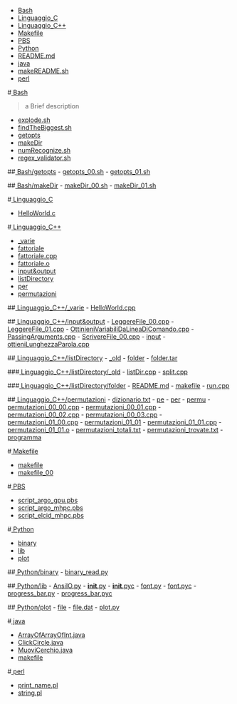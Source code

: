  - [Bash](/Bash)
 - [Linguaggio_C](/Linguaggio_C)
 - [Linguaggio_C++](/Linguaggio_C++)
 - [Makefile](/Makefile)
 - [PBS](/PBS)
 - [Python](/Python)
 - [README.md](/README.md)
 - [java](/java)
 - [makeREADME.sh](/makeREADME.sh)
 - [perl](/perl)




#[ Bash](./Bash)

 > a Brief description

 - [explode.sh](./Bash/explode.sh)
 - [findTheBiggest.sh](./Bash/findTheBiggest.sh)
 - [getopts](./Bash/getopts)
 - [makeDir](./Bash/makeDir)
 - [numRecognize.sh](./Bash/numRecognize.sh)
 - [regex_validator.sh](./Bash/regex_validator.sh)
	

##[ Bash/getopts](./Bash/getopts)
	 - [getopts_00.sh](./Bash/getopts/getopts_00.sh)
	 - [getopts_01.sh](./Bash/getopts/getopts_01.sh)
	

##[ Bash/makeDir](./Bash/makeDir)
	 - [makeDir_00.sh](./Bash/makeDir/makeDir_00.sh)
	 - [makeDir_01.sh](./Bash/makeDir/makeDir_01.sh)




#[ Linguaggio_C](./Linguaggio_C)
 - [HelloWorld.c](./Linguaggio_C/HelloWorld.c)




#[ Linguaggio_C++](./Linguaggio_C++)
 - [_varie](./Linguaggio_C++/_varie)
 - [fattoriale](./Linguaggio_C++/fattoriale)
 - [fattoriale.cpp](./Linguaggio_C++/fattoriale.cpp)
 - [fattoriale.o](./Linguaggio_C++/fattoriale.o)
 - [input&output](./Linguaggio_C++/input&output)
 - [listDirectory](./Linguaggio_C++/listDirectory)
 - [per](./Linguaggio_C++/per)
 - [permutazioni](./Linguaggio_C++/permutazioni)
	

##[ Linguaggio_C++/_varie](./Linguaggio_C++/_varie)
	 - [HelloWorld.cpp](./Linguaggio_C++/_varie/HelloWorld.cpp)
	

##[ Linguaggio_C++/input&output](./Linguaggio_C++/input&output)
	 - [LeggereFile_00.cpp](./Linguaggio_C++/input&output/LeggereFile_00.cpp)
	 - [LeggereFile_01.cpp](./Linguaggio_C++/input&output/LeggereFile_01.cpp)
	 - [OttinieniVariabiliDaLineaDiComando.cpp](./Linguaggio_C++/input&output/OttinieniVariabiliDaLineaDiComando.cpp)
	 - [PassingArguments.cpp](./Linguaggio_C++/input&output/PassingArguments.cpp)
	 - [ScrivereFile_00.cpp](./Linguaggio_C++/input&output/ScrivereFile_00.cpp)
	 - [input](./Linguaggio_C++/input&output/input)
	 - [ottieniLunghezzaParola.cpp](./Linguaggio_C++/input&output/ottieniLunghezzaParola.cpp)
	

##[ Linguaggio_C++/listDirectory](./Linguaggio_C++/listDirectory)
	 - [_old](./Linguaggio_C++/listDirectory/_old)
	 - [folder](./Linguaggio_C++/listDirectory/folder)
	 - [folder.tar](./Linguaggio_C++/listDirectory/folder.tar)
		

###[ Linguaggio_C++/listDirectory/_old](./Linguaggio_C++/listDirectory/_old)
		 - [listDir.cpp](./Linguaggio_C++/listDirectory/_old/listDir.cpp)
		 - [split.cpp](./Linguaggio_C++/listDirectory/_old/split.cpp)
		

###[ Linguaggio_C++/listDirectory/folder](./Linguaggio_C++/listDirectory/folder)
		 - [README.md](./Linguaggio_C++/listDirectory/folder/README.md)
		 - [makefile](./Linguaggio_C++/listDirectory/folder/makefile)
		 - [run.cpp](./Linguaggio_C++/listDirectory/folder/run.cpp)
	

##[ Linguaggio_C++/permutazioni](./Linguaggio_C++/permutazioni)
	 - [dizionario.txt](./Linguaggio_C++/permutazioni/dizionario.txt)
	 - [pe](./Linguaggio_C++/permutazioni/pe)
	 - [per](./Linguaggio_C++/permutazioni/per)
	 - [permu](./Linguaggio_C++/permutazioni/permu)
	 - [permutazioni_00_00.cpp](./Linguaggio_C++/permutazioni/permutazioni_00_00.cpp)
	 - [permutazioni_00_01.cpp](./Linguaggio_C++/permutazioni/permutazioni_00_01.cpp)
	 - [permutazioni_00_02.cpp](./Linguaggio_C++/permutazioni/permutazioni_00_02.cpp)
	 - [permutazioni_00_03.cpp](./Linguaggio_C++/permutazioni/permutazioni_00_03.cpp)
	 - [permutazioni_01_00.cpp](./Linguaggio_C++/permutazioni/permutazioni_01_00.cpp)
	 - [permutazioni_01_01](./Linguaggio_C++/permutazioni/permutazioni_01_01)
	 - [permutazioni_01_01.cpp](./Linguaggio_C++/permutazioni/permutazioni_01_01.cpp)
	 - [permutazioni_01_01.o](./Linguaggio_C++/permutazioni/permutazioni_01_01.o)
	 - [permutazioni_totali.txt](./Linguaggio_C++/permutazioni/permutazioni_totali.txt)
	 - [permutazioni_trovate.txt](./Linguaggio_C++/permutazioni/permutazioni_trovate.txt)
	 - [programma](./Linguaggio_C++/permutazioni/programma)




#[ Makefile](./Makefile)
 - [makefile](./Makefile/makefile)
 - [makefile_00](./Makefile/makefile_00)




#[ PBS](./PBS)
 - [script_argo_gpu.pbs](./PBS/script_argo_gpu.pbs)
 - [script_argo_mhpc.pbs](./PBS/script_argo_mhpc.pbs)
 - [script_elcid_mhpc.pbs](./PBS/script_elcid_mhpc.pbs)




#[ Python](./Python)
 - [binary](./Python/binary)
 - [lib](./Python/lib)
 - [plot](./Python/plot)
	

##[ Python/binary](./Python/binary)
	 - [binary_read.py](./Python/binary/binary_read.py)
	

##[ Python/lib](./Python/lib)
	 - [AnsiIO.py](./Python/lib/AnsiIO.py)
	 - [__init__.py](./Python/lib/__init__.py)
	 - [__init__.pyc](./Python/lib/__init__.pyc)
	 - [font.py](./Python/lib/font.py)
	 - [font.pyc](./Python/lib/font.pyc)
	 - [progress_bar.py](./Python/lib/progress_bar.py)
	 - [progress_bar.pyc](./Python/lib/progress_bar.pyc)
	

##[ Python/plot](./Python/plot)
	 - [file](./Python/plot/file)
	 - [file.dat](./Python/plot/file.dat)
	 - [plot.py](./Python/plot/plot.py)




#[ java](./java)
 - [ArrayOfArrayOfInt.java](./java/ArrayOfArrayOfInt.java)
 - [ClickCircle.java](./java/ClickCircle.java)
 - [MuoviCerchio.java](./java/MuoviCerchio.java)
 - [makefile](./java/makefile)




#[ perl](./perl)
 - [print_name.pl](./perl/print_name.pl)
 - [string.pl](./perl/string.pl)

